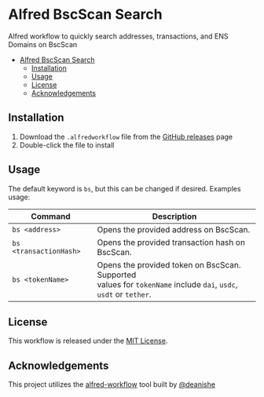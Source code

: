 # Alfred BscScan Search

Alfred workflow to quickly search addresses, transactions, and ENS Domains on BscScan

- [Alfred BscScan Search](#alfred-bscscan-search)
  - [Installation](#installation)
  - [Usage](#usage)
  - [License](#license)
  - [Acknowledgements](#acknowledgements)


## Installation

1. Download the `.alfredworkflow` file from the
[GitHub releases](https://github.com/muyinliu/alfred-bscscan-search/releases/latest) page
2. Double-click the file to install

## Usage

The default keyword is `bs`, but this can be changed if desired. Examples usage:

| Command                | Description                                                                                                         |
|------------------------|---------------------------------------------------------------------------------------------------------------------|
| `bs <address>`         | Opens the provided address on BscScan.                                                                              |
| `bs <transactionHash>` | Opens the provided transaction hash on BscScan.                                                                     |
| `bs <tokenName>`       | Opens the provided token on BscScan. Supported<br>values for `tokenName` include `dai`, `usdc`, `usdt` or `tether`. |

## License

This workflow is released under the [MIT License](https://opensource.org/licenses/MIT).

## Acknowledgements

This project utilizes the
[alfred-workflow](https://github.com/deanishe/alfred-workflow)
tool built by [@deanishe](https://github.com/deanishe)
